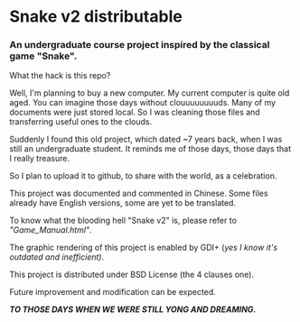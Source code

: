 # Snake v2 distributable
### An undergraduate course project inspired by the classical game "Snake".

What the hack is this repo?

Well, I'm planning to buy a new computer. My current computer is quite old aged. You can imagine those days without clouuuuuuuuds. Many of my documents were just stored local. So I was cleaning those files and transferring useful ones to the clouds.

Suddenly I found this old project, which dated ~7 years back, when I was still an undergraduate student. It reminds me of those days, those days that I really treasure.

So I plan to upload it to github, to share with the world, as a celebration.

This project was documented and commented in Chinese. Some files already have English versions, some are yet to be translated.

To know what the blooding hell "Snake v2" is, please refer to *"Game_Manual.html"*.

The graphic rendering of this project is enabled by GDI+ (*yes I know it's outdated and inefficient)*.

This project is distributed under BSD License (the 4 clauses one).

Future improvement and modification can be expected.

**_TO THOSE DAYS WHEN WE WERE STILL YONG AND DREAMING._**